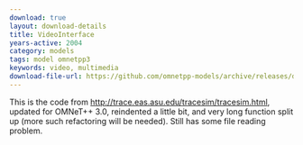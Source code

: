 ```yaml
---
download: true
layout: download-details
title: VideoInterface
years-active: 2004
category: models
tags: model omnetpp3
keywords: video, multimedia
download-file-url: https://github.com/omnetpp-models/archive/releases/download/archive/VideoInterface-opp30-20041103-src.tgz
---
```


This is the code from http://trace.eas.asu.edu/tracesim/tracesim.html, updated
for OMNeT++ 3.0, reindented a little bit, and very long function split up (more
such refactoring will be needed). Still has some file reading problem.
